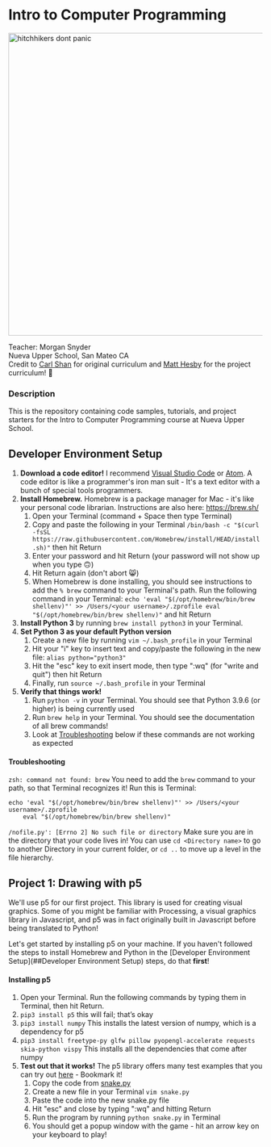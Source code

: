 # Intro to Computer Programming
<img src="https://yakbots.com/wp-content/uploads/2020/09/hitchhikers-guide-to-the-galaxy-dont-panic.jpg" alt="hitchhikers dont panic" width="600"/>

Teacher: Morgan Snyder \
Nueva Upper School, San Mateo CA \
Credit to [Carl Shan](https://github.com/carlshan/intro_to_computer_programming) for original curriculum and [Matt Hesby](https://github.com/MattHesby) for the project curriculum! :tada: 

### Description
This is the repository containing code samples, tutorials, and project starters for the Intro to Computer Programming course at Nueva Upper School.

## Developer Environment Setup

1. **Download a code editor!** I recommend [Visual Studio Code](https://code.visualstudio.com/download) or [Atom](www.atom.io). A code editor is like a programmer's iron man suit - It's a text editor with a bunch of special tools programmers.
2. **Install Homebrew.** Homebrew is a package manager for Mac - it's like your personal code librarian. Instructions are also here: https://brew.sh/
   1. Open your Terminal (command + Space then type Terminal)
   2. Copy and paste the following in your Terminal `/bin/bash -c "$(curl -fsSL https://raw.githubusercontent.com/Homebrew/install/HEAD/install.sh)"` then hit Return
   3. Enter your password and hit Return (your password will not show up when you type 🙃)
   4. Hit Return again (don't abort 😸)
   5. When Homebrew is done installing, you should see instructions to add the `% brew` command to your Terminal's path. Run the following command in your Terminal: `echo 'eval "$(/opt/homebrew/bin/brew shellenv)"' >> /Users/<your username>/.zprofile
    eval "$(/opt/homebrew/bin/brew shellenv)"` and hit Return
3. **Install Python 3** by running `brew install python3` in your Terminal.
4. **Set Python 3 as your default Python version**
   1. Create a new file by running `vim ~/.bash_profile` in your Terminal
   2. Hit your "i" key to insert text and copy/paste the following in the new file: `alias python="python3"`
   3. Hit the "esc" key to exit insert mode, then type ":wq" (for "write and quit") then hit Return
   4. Finally, run `source ~/.bash_profile` in your Terminal
5. **Verify that things work!**
   1. Run `python -v` in your Terminal. You should see that Python 3.9.6 (or higher) is being currently used
   2. Run `brew help` in your Terminal. You should see the documentation of all brew commands!
   3. Look at [Troubleshooting](###Troubleshooting) below if these commands are not working as expected

#### Troubleshooting
```zsh: command not found: brew```
You need to add the `brew` command to your path, so that Terminal recognizes it! Run this is Terminal:
```
echo 'eval "$(/opt/homebrew/bin/brew shellenv)"' >> /Users/<your username>/.zprofile
    eval "$(/opt/homebrew/bin/brew shellenv)"
```
    
```/nofile.py': [Errno 2] No such file or directory```
Make sure you are in the directory that your code lives in! You can use `cd <Directory name>` to go to another Directory in your current folder, or `cd ..` to move up a level in the file hierarchy.
    
## Project 1: Drawing with p5

We'll use p5 for our first project. This library is used for creating visual graphics. Some of you might be familiar with Processing, a visual graphics library in Javascript, and p5 was in fact originally built in Javascript before being translated to Python!

Let's get started by installing p5 on your machine. If you haven't followed the steps to install Homebrew and Python in the [Developer Environment Setup](##Developer Environment Setup) steps, do that **first**!

#### Installing p5
1. Open your Terminal. Run the following commands by typing them in Terminal, then hit Return.
1. `pip3 install p5` this will fail; that’s okay
2. `pip3 install numpy` This installs the latest version of numpy, which is a dependency for p5
3. `pip3 install freetype-py glfw pillow pyopengl-accelerate requests skia-python vispy` This installs all the dependencies that come after numpy
4. **Test out that it works!** The p5 library offers many test examples that you can try out [here](https://github.com/p5py/p5-examples) - Bookmark it!
   1. Copy the code from [snake.py](https://raw.githubusercontent.com/p5py/p5-examples/master/misc/games/snake.py)
   2. Create a new file in your Terminal `vim snake.py`
   3. Paste the code into the new snake.py file
   4. Hit "esc" and close by typing ":wq" and hitting Return
   5. Run the program by running `python snake.py` in Terminal
   6. You should get a popup window with the game - hit an arrow key on your keyboard to play!
